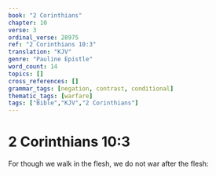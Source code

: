 ```yaml
---
book: "2 Corinthians"
chapter: 10
verse: 3
ordinal_verse: 28975
ref: "2 Corinthians 10:3"
translation: "KJV"
genre: "Pauline Epistle"
word_count: 14
topics: []
cross_references: []
grammar_tags: [negation, contrast, conditional]
thematic_tags: [warfare]
tags: ["Bible","KJV","2 Corinthians"]
---
```


# 2 Corinthians 10:3

For though we walk in the flesh, we do not war after the flesh:
